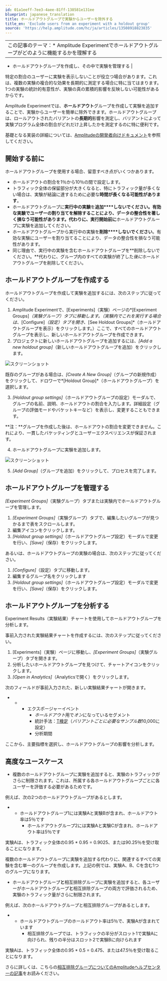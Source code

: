 ```yaml
---
id: 01a1eeff-7ee3-4aee-81ff-138581e131ee
blueprint: japanese_translation
title: ホールドアウトグループで実験からユーザーを除外する
title_en: 'Exclude users from an experiment with a holdout group'
source: 'https://help.amplitude.com/hc/ja/articles/13508918823835'
---
```

|  |
| --- |
| この記事のテーマ：* Amplitude Experimentでホールドアウトグループがどのように機能するかを理解する
* ホールドアウトグループを作成し、その中で実験を管理する
 |

特定の割合のユーザーに実験を表示しないことが役立つ場合があります。これは、複数の実験の複合的な効果を長期的に測定する場合に特に当てはまります。1つの実験の統計的有意性が、実験の真の累積的影響を反映しない可能性があるからです。

Amplitude Experimentでは、**ホールドアウト**グループを作成して実験を追加することで、実験からユーザーを簡単に除外できます。ホールドアウトグループは、ロールアウトされたバリアントの**長期的**影響を測定し、バリアントによって実験プログラム全体の割合がどれだけ上昇したかを測定するのに特に便利です。

基礎となる実装の詳細については、[Amplitudeの開発者向けドキュメント](https://www.docs.developers.amplitude.com/experiment/general/flag-dependencies)を参照してください。

## 開始する前に

ホールドアウトグループを使用する場合、留意すべき点がいくつかあります。

* ホールドアウトの割合を1％から10％の間で設定します。
* トラフィック全体の保留部分が大きくなると、特にトラフィック量が多くない場合は、実験が結論に達するために必要な**時間が長くなる可能性があります**。
* ホールドアウトグループに**実行中の実験**を**追加****しないでください。**有効な実験でユーザーの割り当てを解除することにより、データの整合性を著しく損なう可能性があります。代わりに、実行開始**前に**ホールドアウトグループに実験を追加してください。
* ホールドアウトグループから実行中の実験を**削除****しないでください**。有効な実験にユーザーを割り当てることにより、データの整合性を損なう可能性があります。
* 同じ理由で、実行中の実験を含むホールドアウトグループを**削除しないでください。**代わりに、グループ内のすべての実験が終了した*後に*ホールドアウトグループを削除してください。

## ホールドアウトグループを作成する

ホールドアウトグループを作成して実験を追加するには、次のステップに従ってください。

1. Amplitude Experimentで、[Experiments]（実験）ページの*[Experiment Groups]*（実験グループ）タブに移動します。（実験内でこれを実行する場合は、*[Configure]*（設定）タブを開き、*[See Holdout Groups]*（ホールドアウトグループを表示）をクリックします。）ここで、すべてのホールドアウトグループを表示し、新しいホールドアウトグループを作成できます。
2. プロジェクトに新しいホールドアウトグループを追加するには、*[Add a new holdout group]*（新しいホールドアウトグループを追加）をクリックします。

![スクリーンショット](/docs/output/img/jp/sukurinsiyotuto.png)

既存のグループがある場合は、*[Create A New Group]*（グループの新規作成）をクリックして、ドロワーで*[Holdout Group]*（ホールドアウトグループ）を選択します。

3. *[Holdout group settings]*（ホールドアウトグループの設定）モーダルで、グループの名前、説明、ホールドアウトの割合を入力します。詳細設定（グループの評価モードやバケットキーなど）を表示し、変更することもできます。

**注：**グループを作成した後は、ホールドアウトの割合を変更できません。これにより、一貫したバケッティングとユーザーエクスペリエンスが保証されます。

4. ホールドアウトグループに実験を追加します。

![スクリーンショット](/docs/output/img/jp/sukurinsiyotuto.png)

5. *[Add Group]*（グループを追加）をクリックして、プロセスを完了します。

## ホールドアウトグループを管理する

*[Experiment Groups]*（実験グループ）タブまたは実験内でホールドアウトグループを管理します。

1. *[Experiment Groups]*（実験グループ）タブで、編集したいグループが見つかるまで表をスクロールします。
2. 編集アイコンをクリックします。
3. *[Holdout group settings]*（ホールドアウトグループ設定）モーダルで変更を行い、*[Save]*（保存）をクリックします。

あるいは、ホールドアウトグループの実験の場合は、次のステップに従ってください。

1. *[Configure]*（設定）タブに移動します。
2. 編集するグループ名をクリックします
3. *[Holdout group settings]*（ホールドアウトグループ設定）モーダルで変更を行い、*[Save]*（保存）をクリックします。

## ホールドアウトグループを分析する

Experiment Results（実験結果）チャートを使用してホールドアウトグループを分析します。

事前入力された実験結果チャートを作成するには、次のステップに従ってください。

1. [Experiments]（実験）ページに移動し、*[Experiment Groups]*（実験グループ）タブを開きます。
2. 分析したいホールドアウトグループを見つけて、チャートアイコンをクリックします。
3. *[Open in Analytics]*（Analyticsで開く）をクリックします。

次のフィールドが事前入力された、新しい実験結果チャートが開きます。

* * * エクスポージャーイベント
		* *ホールドアウト*用で*オン*になっているセグメント
		* 統計手法：[T検定](https://help.amplitude.com/hc/en-us/articles/12587885686299-Analyze-your-experiment-data-with-the-T-test)（*バリアントごとに必要なサンプル数*10,000に設定）
		* 分析期間

ここから、主要指標を選択し、ホールドアウトグループの影響を分析します。

## 高度なユースケース

* 複数のホールドアウトグループに実験を追加すると、実験のトラフィックがさらに制限されます。これは、所属する各ホールドアウトグループごとに各ユーザーを評価する必要があるためです。

例えば、次の2つのホールドアウトグループがあるとします。

* * ホールドアウトグループ1には実験Aと実験Bが含まれ、ホールドアウト率は5％です
	* ホールドアウトグループ2には実験Aと実験Cが含まれ、ホールドアウト率は5％です

実験Aは、トラフィック全体の0.95 \* 0.95 = 0.9025、または90.25％を受け取ることになります。

複数のホールドアウトグループに実験を追加する代わりに、関連するすべての実験を含む単一のグループを作成します。上記の例では、実験A、B、Cを含む1つのグループになります。

* ホールドアウトグループ**と**相互排除グループに実験を追加すると、各ユーザーがホールドアウトグループ**と**相互排除グループの両方で評価されるため、実験のトラフィック量がさらに制限されます。

例えば、次のホールドアウトグループと相互排除グループがあるとします。

* * ホールドアウトグループのホールドアウト率は5％で、実験Aが含まれています
	* 相互排除グループでは、トラフィックの半分がスロット1で実験Aに向けられ、残りの半分はスロット2で実験Bに向けられます

実験Aは、トラフィック全体の0.95 \* 0.5 = 0.475、または47.5％を受け取ることになります。

さらに詳しくは、こちらの[相互排除グループについてのAmplitudeヘルプセンターの記事](https://help.amplitude.com/hc/en-us/articles/360061270712)をお読みください。

